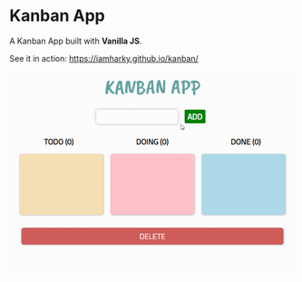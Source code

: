 # Kanban App

A Kanban App built with **Vanilla JS**.

See it in action: https://iamharky.github.io/kanban/

![Kanban App](https://raw.githubusercontent.com/iamharky/kanban/master/kanban.gif)
